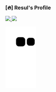 ### [🔥] Resul's Profile

<div>
  <a href="https://github.com/R3sull">
  <img height="180em" src="https://github-readme-stats.vercel.app/api?username=R3sull&show_icons=true&theme=dracula&include_all_commits=true&count_private=true"/>
  <img height="180em" src="https://github-readme-stats.vercel.app/api/top-langs/?username=R3sull&layout=compact&langs_count=7&theme=dracula"/>
</div>

![Snake animation](https://github.com/rafaballerini/rafaballerini/blob/output/github-contribution-grid-snake.svg)
